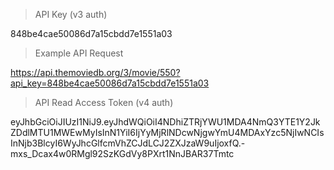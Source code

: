 > API Key (v3 auth)

848be4cae50086d7a15cbdd7e1551a03

> Example API Request

https://api.themoviedb.org/3/movie/550?api_key=848be4cae50086d7a15cbdd7e1551a03

> API Read Access Token (v4 auth)

eyJhbGciOiJIUzI1NiJ9.eyJhdWQiOiI4NDhiZTRjYWU1MDA4NmQ3YTE1Y2JkZDdlMTU1MWEwMyIsInN1YiI6IjYyMjRlNDcwNjgwYmU4MDAxYzc5NjIwNCIsInNjb3BlcyI6WyJhcGlfcmVhZCJdLCJ2ZXJzaW9uIjoxfQ.-mxs_Dcax4w0RMgl92SzKGdVy8PXrt1NnJBAR37Tmtc

